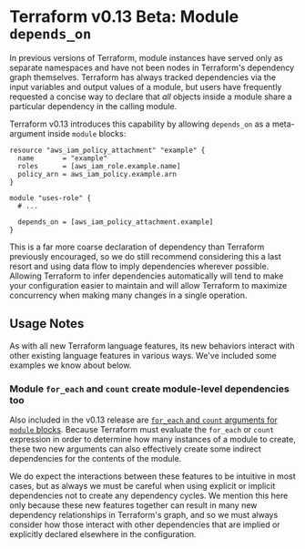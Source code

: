 # Terraform v0.13 Beta: Module `depends_on`

In previous versions of Terraform, module instances have served only as separate
namespaces and have not been nodes in Terraform's dependency graph themselves.
Terraform has always tracked dependencies via the input variables and output
values of a module, but users have frequently requested a concise way to
declare that _all_ objects inside a module share a particular dependency in
the calling module.

Terraform v0.13 introduces this capability by allowing `depends_on` as a
meta-argument inside `module` blocks:

```hcl
resource "aws_iam_policy_attachment" "example" {
  name       = "example"
  roles      = [aws_iam_role.example.name]
  policy_arn = aws_iam_policy.example.arn
}

module "uses-role" {
  # ...

  depends_on = [aws_iam_policy_attachment.example]
}
```

This is a far more coarse declaration of dependency than Terraform previously
encouraged, so we do still recommend considering this a last resort and using
data flow to imply dependencies wherever possible. Allowing Terraform to infer
dependencies automatically will tend to make your configuration easier to
maintain and will allow Terraform to maximize concurrency when making many
changes in a single operation.

## Usage Notes

As with all new Terraform language features, its new behaviors interact with
other existing language features in various ways. We've included some examples
we know about below.

### Module `for_each` and `count` create module-level dependencies too

Also included in the v0.13 release are
[`for_each` and `count` arguments for `module` blocks](../module-repetition/).
Because Terraform must evaluate the `for_each` or `count` expression in order
to determine how many instances of a module to create, these two new arguments
can also effectively create some indirect dependencies for the contents of the
module.

We do expect the interactions between these features to be intuitive in most
cases, but as always we must be careful when using explicit or implicit
dependencies not to create any dependency cycles. We mention this here only
because these new features together can result in many new dependency
relationships in Terraform's graph, and so we must always consider how those
interact with other dependencies that are implied or explicitly declared
elsewhere in the configuration.


